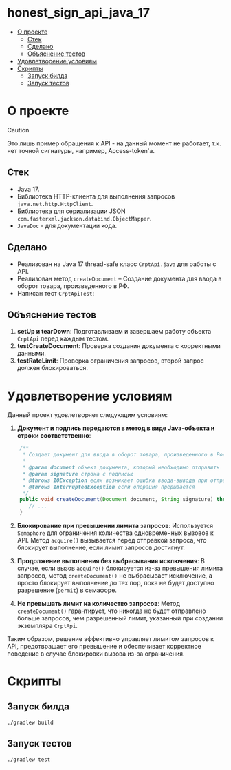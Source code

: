 # honest_sign_api_java_17

- [О проекте](#begining)
  - [Стек](#1)
  - [Сделано](#2)
  - [Объяснение тестов](#3)
- [Удовлетворение условиям](#4)
- [Скрипты](#5)
  - [Запуск билда](#6)
  - [Запуск тестов](#7)

<a name="begining"><h1>О проекте</h1></a>

> [!CAUTION]  
> Это лишь пример обращения к API - на данный момент не работает, т.к. нет точной сигнатуры, например, Access-token'а.

<a name="1"><h2>Стек</h2></a>

- Java 17.
- Библиотека HTTP-клиента для выполнения запросов `java.net.http.HttpClient`.
- Библиотека для сериализации JSON `com.fasterxml.jackson.databind.ObjectMapper`.
- `JavaDoc` - для документации кода.

<a name="2"><h2>Сделано</h2></a>

- Реализован на Java 17 thread-safe класс `CrptApi.java` для работы с API.
- Реализован метод `createDocument` – Создание документа для ввода в оборот товара, произведенного в РФ.
- Написан тест `CrptApiTest`:

<a name="3"><h2>Объяснение тестов</h2></a>

1. **setUp и tearDown**: Подготавливаем и завершаем работу объекта `CrptApi` перед каждым тестом.
2. **testCreateDocument**: Проверка создания документа с корректными данными.
3. **testRateLimit**: Проверка ограничения запросов, второй запрос должен блокироваться.

<a name="4"><h1>Удовлетворение условиям</h1></a>
Данный проект удовлетворяет следующим условиям:

1. **Документ и подпись передаются в метод в виде Java-объекта и строки соответственно**:

```java
    /**
     * Создает документ для ввода в оборот товара, произведенного в Российской Федерации.
     *
     * @param document объект документа, который необходимо отправить
     * @param signature строка с подписью
     * @throws IOException если возникает ошибка ввода-вывода при отправке или получении данных
     * @throws InterruptedException если операция прерывается
     */
    public void createDocument(Document document, String signature) throws IOException, InterruptedException {
       // ...
    }
```

2. **Блокирование при превышении лимита запросов**: Используется `Semaphore` для ограничения количества одновременных вызовов к API. Метод `acquire()` вызывается перед отправкой запроса, что блокирует выполнение, если лимит запросов достигнут.

3. **Продолжение выполнения без выбрасывания исключения**: В случае, если вызов `acquire()` блокируется из-за превышения лимита запросов, метод `createDocument()` не выбрасывает исключение, а просто блокирует выполнение до тех пор, пока не будет доступно разрешение (`permit`) в семафоре.

4. **Не превышать лимит на количество запросов**: Метод `createDocument()` гарантирует, что никогда не будет отправлено больше запросов, чем разрешенный лимит, указанный при создании экземпляра `CrptApi`.

Таким образом, решение эффективно управляет лимитом запросов к API, предотвращает его превышение и обеспечивает корректное поведение в случае блокировки вызова из-за ограничения.

<a name="5"><h1>Скрипты</h1></a>

<a name="6"><h2>Запуск билда</h2></a>

`./gradlew build`

<a name="7"><h2>Запуск тестов</h2></a>

`./gradlew test`
